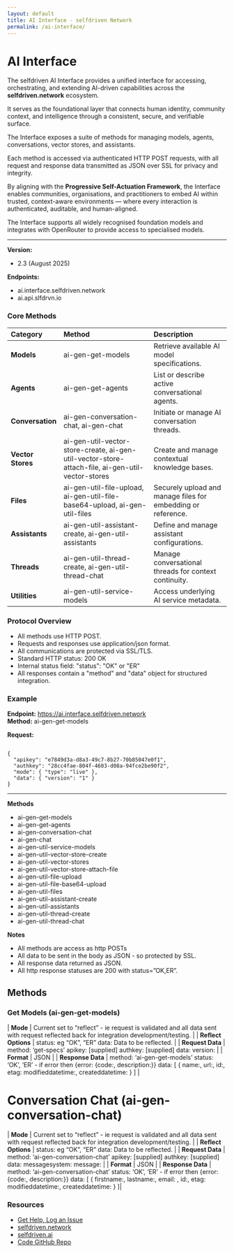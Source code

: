 ```yaml
---
layout: default
title: AI Interface - selfdriven Network
permalink: /ai-interface/
---
```


# AI Interface

The selfdriven AI Interface provides a unified interface for accessing, orchestrating, and extending AI-driven capabilities across the **selfdriven.network** ecosystem.

It serves as the foundational layer that connects human identity, community context, and intelligence through a consistent, secure, and verifiable surface.

The Interface exposes a suite of methods for managing models, agents, conversations, vector stores, and assistants.  

Each method is accessed via authenticated HTTP POST requests, with all request and response data transmitted as JSON over SSL for privacy and integrity.

By aligning with the **Progressive Self-Actuation Framework**, the Interface enables communities, organisations, and practitioners to embed AI within trusted, context-aware environments — where every interaction is authenticated, auditable, and human-aligned.

The Interface supports all widely recognised foundation models and integrates with OpenRouter to provide access to specialised models.

---

**Version:**
- 2.3 (August 2025)

**Endpoints:**  
- ai.interface.selfdriven.network
- ai.api.slfdrvn.io

### Core Methods

| Category | Method | Description |
|:-----------|:---------|:-------------|
| **Models** | ai-gen-get-models | Retrieve available AI model specifications. |
| **Agents** | ai-gen-get-agents | List or describe active conversational agents. |
| **Conversation** | ai-gen-conversation-chat, ai-gen-chat | Initiate or manage AI conversation threads. |
| **Vector Stores** | ai-gen-util-vector-store-create, ai-gen-util-vector-store-attach-file, ai-gen-util-vector-stores | Create and manage contextual knowledge bases. |
| **Files** | ai-gen-util-file-upload, ai-gen-util-file-base64-upload, ai-gen-util-files | Securely upload and manage files for embedding or reference. |
| **Assistants** | ai-gen-util-assistant-create, ai-gen-util-assistants | Define and manage assistant configurations. |
| **Threads** | ai-gen-util-thread-create, ai-gen-util-thread-chat | Manage conversational threads for context continuity. |
| **Utilities** | ai-gen-util-service-models | Access underlying AI service metadata. |


### Protocol Overview

- All methods use HTTP POST.  
- Requests and responses use application/json format.  
- All communications are protected via SSL/TLS.  
- Standard HTTP status: 200 OK  
- Internal status field: "status": "OK" or "ER"  
- All responses contain a "method" and "data" object for structured integration.


### Example

**Endpoint:** https://ai.interface.selfdriven.network  
**Method:** ai-gen-get-models  

**Request:**
<pre><code class="language-json">
{
  "apikey": "e7849d3a-d8a3-49c7-8b27-70b85047e0f1",
  "authkey": "28cc4fae-804f-4603-d08a-94fce2be90f2",
  "mode": { "type": "live" },
  "data": { "version": "1" }
}
</code></pre>

-----

**Methods**

- ai-gen-get-models
- ai-gen-get-agents
- ai-gen-conversation-chat
- ai-gen-chat
- ai-gen-util-service-models
- ai-gen-util-vector-store-create
- ai-gen-util-vector-stores
- ai-gen-util-vector-store-attach-file
- ai-gen-util-file-upload
- ai-gen-util-file-base64-upload
- ai-gen-util-files
- ai-gen-util-assistant-create
- ai-gen-util-assistants
- ai-gen-util-thread-create
- ai-gen-util-thread-chat

**Notes**

* All methods are access as http POSTs  
* All data to be sent in the body as JSON \- so protected by SSL.  
* All response data returned as JSON.  
* All http response statuses are 200 with status=”OK,ER”.

## Methods

### Get Models (ai-gen-get-models)

| **Mode** | Current set to “reflect” \- ie request is validated and all data sent with request reflected back for integration development/testing. |
| **Reflect Options** | status: eg “OK”, “ER” data: Data to be reflected. |
| **Request Data** | method: ‘get-specs’ apikey: \[supplied\] authkey: \[supplied\] data: version:  |
| **Format** | JSON |
| **Response Data** | method: ‘ai-gen-get-models’ status: ‘OK’, ‘ER’ \- if error then {error: {code:, description:}} data: \[ { name:, url:, id:, etag: modifieddatetime:, createddatetime: } \] |


# Conversation Chat (ai-gen-conversation-chat)

| **Mode** | Current set to “reflect” \- ie request is validated and all data sent with request reflected back for integration development/testing. |
| **Reflect Options** | status: eg “OK”, “ER” data: Data to be reflected. |
| **Request Data** | method: ‘ai-gen-conversation-chat’ apikey: \[supplied\] authkey: \[supplied\] data: messagesystem: message: |
| **Format** | JSON |
| **Response Data** | method: ‘ai-gen-conversation-chat’ status: ‘OK’, ‘ER’ \- if error then {error: {code:, description:}} data: \[ { firstname:, lastname:, email: , id:, etag: modifieddatetime:, createddatetime: } \]|

### Resources
- [Get Help, Log an Issue](https://github.com/selfdriven-foundation/selfdriven-network/issues)
- [selfdriven.network](https://selfdriven.network)  
- [selfdriven.ai](https://selfdriven.ai)
- [Code GitHub Repo](https://github.com/selfdriven-tech/interface-ai)
